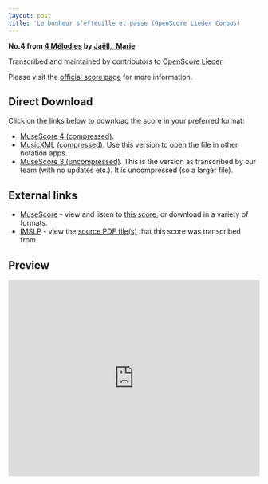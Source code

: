 ```yaml
---
layout: post
title: 'Le bonheur s’effeuille et passe (OpenScore Lieder Corpus)'
---
```


__No.4 from [4 Mélodies](https://fourscoreandmore.org/openscore/lieder/Ja%C3%ABll%2C_Marie/4_M%C3%A9lodies/) by [Jaëll,_Marie](https://fourscoreandmore.org/openscore/lieder/Ja%C3%ABll%2C_Marie)__

Transcribed and maintained by contributors to [OpenScore Lieder].

Please visit the [official score page] for more information.

[official score page]: https://musescore.com/openscore-lieder-corpus/scores/5840228
[OpenScore Lieder]: https://musescore.com/openscore-lieder-corpus

## Direct Download

Click on the links below to download the score in your preferred format:
- [MuseScore 4 (compressed)](https://fourscoreandmore.org/openscore/lieder/Ja%C3%ABll%2C_Marie/4_M%C3%A9lodies/4_Le_bonheur_s%E2%80%99effeuille_et_passe.mscz).
- [MusicXML (compressed)](https://fourscoreandmore.org/openscore/lieder/Ja%C3%ABll%2C_Marie/4_M%C3%A9lodies/4_Le_bonheur_s%E2%80%99effeuille_et_passe.mxl). Use this version to open the file in other notation apps.
- [MuseScore 3 (uncompressed)](https://raw.githubusercontent.com/OpenScore/Lieder/refs/heads/main/scores/Ja%C3%ABll%2C_Marie/4_M%C3%A9lodies/4_Le_bonheur_s%E2%80%99effeuille_et_passe/lc5840228.mscx). This is the version as transcribed by our team (with no updates etc.). It is uncompressed (so a larger file).

## External links

- [MuseScore] - view and listen to [this score][MuseScore], or download in a variety of formats.
- [IMSLP] - view the [source PDF file(s)][IMSLP] that this score was transcribed from.

[MuseScore]: https://musescore.com/score/5840228
[IMSLP]: https://imslp.org/wiki/Special:ReverseLookup/511349

## Preview

<iframe width="100%" height="394" src="https://musescore.com/openscore-lieder-corpus/scores/5840228/embed" frameborder="0" allowfullscreen allow="autoplay; fullscreen"></iframe>
